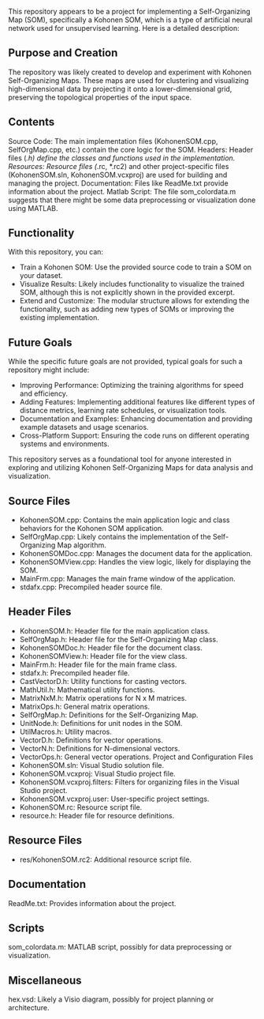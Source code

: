 This repository appears to be a project for implementing a Self-Organizing Map (SOM), specifically a Kohonen SOM, which is a type of artificial neural network used for unsupervised learning. Here is a detailed description:

## Purpose and Creation
The repository was likely created to develop and experiment with Kohonen Self-Organizing Maps. These maps are used for clustering and visualizing high-dimensional data by projecting it onto a lower-dimensional grid, preserving the topological properties of the input space.

## Contents
Source Code: The main implementation files (KohonenSOM.cpp, SelfOrgMap.cpp, etc.) contain the core logic for the SOM.
Headers: Header files (*.h) define the classes and functions used in the implementation.
Resources: Resource files (*.rc, *.rc2) and other project-specific files (KohonenSOM.sln, KohonenSOM.vcxproj) are used for building and managing the project.
Documentation: Files like ReadMe.txt provide information about the project.
Matlab Script: The file som_colordata.m suggests that there might be some data preprocessing or visualization done using MATLAB.
## Functionality
With this repository, you can:

* Train a Kohonen SOM: Use the provided source code to train a SOM on your dataset.
* Visualize Results: Likely includes functionality to visualize the trained SOM, although this is not explicitly shown in the provided excerpt.
* Extend and Customize: The modular structure allows for extending the functionality, such as adding new types of SOMs or improving the existing implementation.
## Future Goals
While the specific future goals are not provided, typical goals for such a repository might include:

* Improving Performance: Optimizing the training algorithms for speed and efficiency.
* Adding Features: Implementing additional features like different types of distance metrics, learning rate schedules, or visualization tools.
* Documentation and Examples: Enhancing documentation and providing example datasets and usage scenarios.
* Cross-Platform Support: Ensuring the code runs on different operating systems and environments.

This repository serves as a foundational tool for anyone interested in exploring and utilizing Kohonen Self-Organizing Maps for data analysis and visualization.

## Source Files
- KohonenSOM.cpp: Contains the main application logic and class behaviors for the Kohonen SOM application.
- SelfOrgMap.cpp: Likely contains the implementation of the Self-Organizing Map algorithm.
- KohonenSOMDoc.cpp: Manages the document data for the application.
- KohonenSOMView.cpp: Handles the view logic, likely for displaying the SOM.
- MainFrm.cpp: Manages the main frame window of the application.
- stdafx.cpp: Precompiled header source file.
## Header Files
- KohonenSOM.h: Header file for the main application class.
- SelfOrgMap.h: Header file for the Self-Organizing Map class.
- KohonenSOMDoc.h: Header file for the document class.
- KohonenSOMView.h: Header file for the view class.
- MainFrm.h: Header file for the main frame class.
- stdafx.h: Precompiled header file.
- CastVectorD.h: Utility functions for casting vectors.
- MathUtil.h: Mathematical utility functions.
- MatrixNxM.h: Matrix operations for N x M matrices.
- MatrixOps.h: General matrix operations.
- SelfOrgMap.h: Definitions for the Self-Organizing Map.
- UnitNode.h: Definitions for unit nodes in the SOM.
- UtilMacros.h: Utility macros.
- VectorD.h: Definitions for vector operations.
- VectorN.h: Definitions for N-dimensional vectors.
- VectorOps.h: General vector operations.
Project and Configuration Files
- KohonenSOM.sln: Visual Studio solution file.
- KohonenSOM.vcxproj: Visual Studio project file.
- KohonenSOM.vcxproj.filters: Filters for organizing files in the Visual Studio project.
- KohonenSOM.vcxproj.user: User-specific project settings.
- KohonenSOM.rc: Resource script file.
- resource.h: Header file for resource definitions.
## Resource Files
- res/KohonenSOM.rc2: Additional resource script file.
## Documentation
ReadMe.txt: Provides information about the project.
## Scripts
som_colordata.m: MATLAB script, possibly for data preprocessing or visualization.
## Miscellaneous
hex.vsd: Likely a Visio diagram, possibly for project planning or architecture.